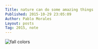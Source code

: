 ```yaml
---
Title: nature can do some amazing things
Published: 2015-10-29 23:05:09
Author: Pablo Morales
Layout: posts
Tag: 2015, note
---
```

![fall colors](https://static.lifeofpablo.com/media/images/notes/fall.jpg)
